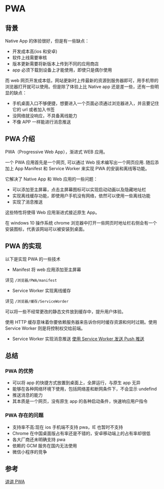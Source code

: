 <author-info date="1631169522178"></author-info>

# PWA

## 背景

Native App 的体验很好，但是有一些缺点：

- 开发成本高(ios 和安卓)
- 软件上线需要审核
- 版本更新需要将新版本上传到不同的应用商店
- app 必须下载到设备上才能使用，即使只是偶尔使用

而 web 网页开发成本低，网站更新时上传最新的资源到服务器即可，用手机带的浏览器打开就可以使用。但是除了体验上比 Native app 还是差一些，还有一些明显的缺点：

- 手机桌面入口不够便捷，想要进入一个页面必须通过浏览器进入，并且要记住它的 url 或者加入书签
- 没网络就没响应，不具备离线能力
- 不像 APP 一样能进行消息推送

## PWA 介绍

PWA（Progressive Web App），渐进式 WEB 应用。

一个 PWA 应用首先是一个网页, 可以通过 Web 技术编写出一个网页应用. 随后添加上 App Manifest 和 Service Worker 来实现 PWA 的安装和离线等功能。

它解决了 Native App 和 Web 应用的一些问题：

- 可以添加至主屏幕，点击主屏幕图标可以实现启动动画以及隐藏地址栏
- 实现离线缓存功能，即使用户手机没有网络，依然可以使用一些离线功能
- 实现了消息推送

这些特性将使得 Web 应用渐进式接近原生 App。

在 windows 10 操作系统 chrome 浏览器中打开一些网页时地址栏右侧会有一个安装图标，代表该网站可以被安装到桌面。

## PWA 的实现

以下是实现 PWA 的一些技术

- Manifest 将 web 应用添加至主屏幕

详见 `/浏览器/PWA/manifest`

- Service Worker 实现离线缓存

详见 `/浏览器/缓存/ServiceWorder`

可以将一些不经常更改的静态文件放到缓存中，提升用户体验。

使用 HTTP 缓存意味着你要依赖服务器来告诉你何时缓存资源和何时过期。使用 Service Worker 则是将控制权交给前端。

- Service Worker 实现消息推送
  [使用 Service Worker 发送 Push 推送](https://blog.csdn.net/yanghaolong/article/details/82664362)

## 总结

### PWA 的优势

- 可以将 app 的快捷方式放置到桌面上，全屏运行，与原生 app 无异
- 能够在各种网络环境下使用，包括网络差和断网条件下，不会显示 undefind
- 推送消息的能力
- 其本质是一个网页，没有原生 app 的各种启动条件，快速响应用户指令

### PWA 存在的问题

- 支持率不高:现在 ios 手机端不支持 pwa，IE 也暂时不支持
- Chrome 在中国桌面版占有率还是不错的，安卓移动端上的占有率却很低
- 各大厂商还未明确支持 pwa
- 依赖的 GCM 服务在国内无法使用
- 微信小程序的竞争

## 参考

[讲讲 PWA](https://segmentfault.com/a/1190000012353473)
